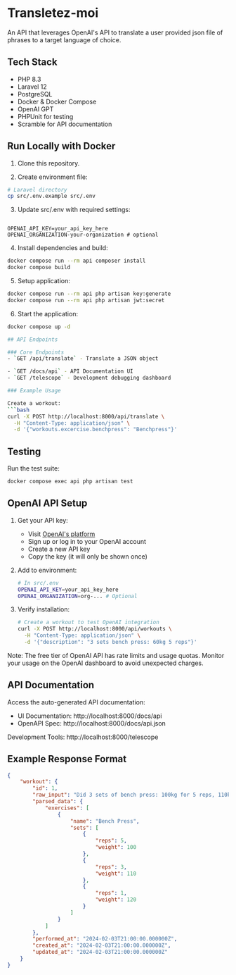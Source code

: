 # Transletez-moi

An API that leverages OpenAI's API to translate a user provided json file of phrases to a target language of choice.

## Tech Stack

- PHP 8.3
- Laravel 12
- PostgreSQL
- Docker & Docker Compose
- OpenAI GPT
- PHPUnit for testing
- Scramble for API documentation

## Run Locally with Docker

1. Clone this repository.

2. Create environment file:
```bash
# Laravel directory
cp src/.env.example src/.env
```

3. Update src/.env with required settings:
```env

OPENAI_API_KEY=your_api_key_here
OPENAI_ORGANIZATION-your-organization # optional
```

4. Install dependencies and build:
```bash
docker compose run --rm api composer install
docker compose build
```

5. Setup application:
```bash
docker compose run --rm api php artisan key:generate
docker compose run --rm api php artisan jwt:secret
```

6. Start the application:
```bash
docker compose up -d

## API Endpoints

### Core Endpoints
- `GET /api/translate` - Translate a JSON object

- `GET /docs/api` - API Documentation UI
- `GET /telescope` - Development debugging dashboard

### Example Usage

Create a workout:
```bash
curl -X POST http://localhost:8000/api/translate \
  -H "Content-Type: application/json" \
  -d '{"workouts.excercise.benchpress": "Benchpress"}'
```


## Testing

Run the test suite:
```bash
docker compose exec api php artisan test
```

## OpenAI API Setup

1. Get your API key:
   - Visit [OpenAI's platform](https://platform.openai.com/api-keys)
   - Sign up or log in to your OpenAI account
   - Create a new API key
   - Copy the key (it will only be shown once)

2. Add to environment:
   ```bash
   # In src/.env
   OPENAI_API_KEY=your_api_key_here
   OPENAI_ORGANIZATION=org-... # Optional
   ```

3. Verify installation:
   ```bash
   # Create a workout to test OpenAI integration
   curl -X POST http://localhost:8000/api/workouts \
     -H "Content-Type: application/json" \
     -d '{"description": "3 sets bench press: 60kg 5 reps"}'
   ```

Note: The free tier of OpenAI API has rate limits and usage quotas. Monitor your usage on the OpenAI dashboard to avoid unexpected charges.


## API Documentation

Access the auto-generated API documentation:
- UI Documentation: http://localhost:8000/docs/api
- OpenAPI Spec: http://localhost:8000/docs/api.json

Development Tools: http://localhost:8000/telescope


## Example Response Format

```json
{
    "workout": {
        "id": 1,
        "raw_input": "Did 3 sets of bench press: 100kg for 5 reps, 110kg for 3, 120kg for 1",
        "parsed_data": {
            "exercises": [
                {
                    "name": "Bench Press",
                    "sets": [
                        {
                            "reps": 5,
                            "weight": 100
                        },
                        {
                            "reps": 3,
                            "weight": 110
                        },
                        {
                            "reps": 1,
                            "weight": 120
                        }
                    ]
                }
            ]
        },
        "performed_at": "2024-02-03T21:00:00.000000Z",
        "created_at": "2024-02-03T21:00:00.000000Z",
        "updated_at": "2024-02-03T21:00:00.000000Z"
    }
}
```
